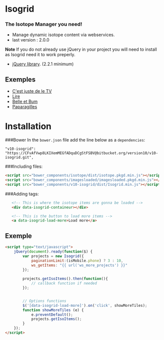 # Isogrid #


### The Isotope Manager you need! ###

* Manage dynamic isotope content via webservices.
* last version : 2.0.0

**Note**
If you do not already use jQuery in your project you will need to install as Isogrid need it to work preperly.
 - [jQuery library](http://jquery.com/). (2.2.1 minimum)


## Exemples
* [C'est juste de le TV](http://cestjustedelatv.artv.ca/)
* [Lire](http://lire.artv.ca/)
* [Belle et Bum](http://belleetbum.telequebec.tv/listes-decoute/)
* [Paparagilles](http://paparagilles.artv.ca/le-bazar-culturel/)


Installation
=====

###Bower
In the `bower.json` file add the line below as a `dependencies`:
```shell
"v10-isogrid": "https://CFvAfVwp8LKIXemMEGfADquDCgStFSBV@bitbucket.org/version10/v10-isogrid.git",

```

###Including files:
```html
<script src="bower_components/isotope/dist/isotope.pkgd.min.js"></script>
<script src="bower_components/imagesloaded/imagesloaded.pkgd.min.js"></script>
<script src="bower_components/v10-isogrid/dist/Isogrid.min.js"></script>
```

###Adding tags:
```html
   <!-- This is where the isotope items are gonna be loaded -->
   <div data-isogrid-containeur></div>

   <!-- This is the button to load more items -->
   <a data-isogrid-load-more>Load more</a>
```

## Exemple

```html
<script type="text/javascript">
    jQuery(document).ready(function($) {
        var projects = new Isogrid({
            paginationLimit:(isMobile.phone) ? 3 : 10,
            ws_getItems: "{{ url('ws_more_projects') }}"
        });
 
        projects.getIsoItems().then(function(){
            // callback function if needed
        });


        // Options functions
        $('[data-isogrid-load-more]').on('click', showMoreTiles);
        function showMoreTiles (e) {
            e.preventDefault();
            projects.getIsoItems();
        }
    });
</script>
```